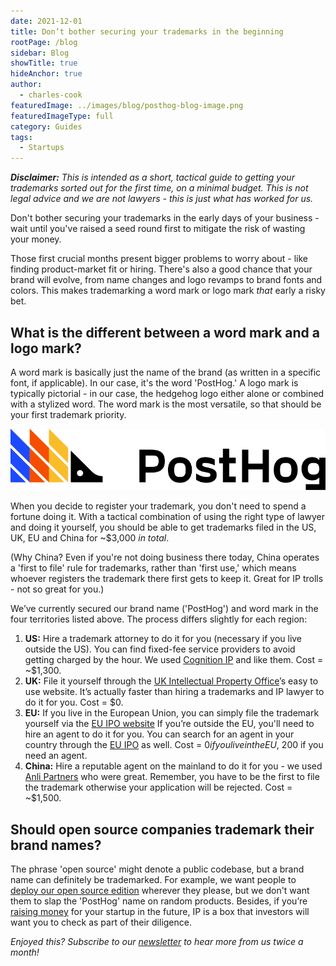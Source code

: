 ```yaml
---
date: 2021-12-01
title: Don’t bother securing your trademarks in the beginning
rootPage: /blog
sidebar: Blog
showTitle: true
hideAnchor: true
author:
  - charles-cook
featuredImage: ../images/blog/posthog-blog-image.png
featuredImageType: full
category: Guides
tags:
  - Startups
---
```

_**Disclaimer:** This is intended as a short, tactical guide to getting your trademarks sorted out for the first time, on a minimal budget. This is *not* legal advice and we are not lawyers - this is just what has worked for us._

Don't bother securing your trademarks in the early days of your business - wait until you've raised a seed round first to mitigate the risk of wasting your money. 

Those first crucial months present bigger problems to worry about - like finding product-market fit or hiring. There's also a good chance that your brand will evolve, from name changes and logo revamps to brand fonts and colors. This makes trademarking a word mark or logo mark _that_ early a risky bet.

## What is the different between a word mark and a logo mark?

A word mark is basically just the name of the brand (as written in a specific font, if applicable). In our case, it's the word 'PostHog.' A logo mark is typically pictorial - in our case, the hedgehog logo either alone or combined with a stylized word. The word mark is the most versatile, so that should be your first trademark priority.

![The PostHog Logo](../images/logos/posthog-logo-800x155-png.png) 

When you decide to register your trademark, you don't need to spend a fortune doing it. With a tactical combination of using the right type of lawyer and doing it yourself, you should be able to get trademarks filed in the US, UK, EU and China for ~$3,000 _in total_.

(Why China? Even if you're not doing business there today, China operates a 'first to file' rule for trademarks, rather than 'first use,' which means whoever registers the trademark there first gets to keep it. Great for IP trolls - not so great for you.)

We’ve currently secured our brand name ('PostHog') and word mark in the four territories listed above. The process differs slightly for each region:

1. **US:** Hire a trademark attorney to do it for you (necessary if you live outside the US). You can find fixed-fee service providers to avoid getting charged by the hour. We used [Cognition IP](https://www.cognitionip.com/) and like them. Cost = ~$1,300.  
2. **UK:** File it yourself through the [UK Intellectual Property Office](https://www.gov.uk/topic/intellectual-property/trade-marks)’s easy to use website. It’s actually faster than hiring a trademarks and IP lawyer to do it for you. Cost = $0. 
3. **EU:** If you live in the European Union, you can simply file the trademark yourself via the [EU IPO website](https://euipo.europa.eu/ohimportal/en/apply-now) If you’re outside the EU, you'll need to hire an agent to do it for you. You can search for an agent in your country through the [EU IPO](https://euipo.europa.eu/eSearch/#advanced/representatives) as well. Cost = $0 if you live in the EU, ~$200 if you need an agent. 
4. **China:** Hire a reputable agent on the mainland to do it for you - we used [Anli Partners](http://www.anlilaw.com/100040/) who were great. Remember, you have to be the first to file the trademark otherwise your application will be rejected. Cost = ~$1,500. 

## Should open source companies trademark their brand names?

The phrase 'open source' might denote a public codebase, but a brand name can definitely be trademarked. For example, we want people to [deploy our open source edition](https://github.com/PostHog/posthog) wherever they please, but we don't want them to slap the 'PostHog' name on random products. Besides, if you’re [raising money](https://posthog.com/blog/open-source-business-models) for your startup in the future, IP is a box that investors will want you to check as part of their diligence. 

_Enjoyed this? Subscribe to our [newsletter](/newsletter) to hear more from us twice a month!_
